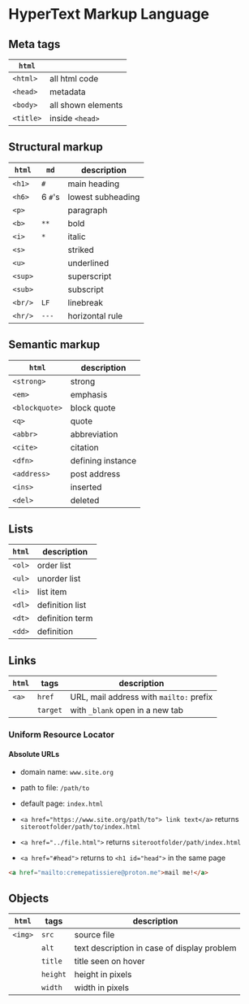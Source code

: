 # HyperText Markup Language

## Meta tags

| `html` | |
| - | - |
| `<html>` | all html code |
| `<head>` | metadata |
| `<body>` | all shown elements |
| `<title>` | inside `<head>` |

## Structural markup

| `html` | `md` | description |
| - | - | - |
| `<h1>` | `#` | main heading |
| `<h6>` | 6 `#`'s | lowest subheading |
| `<p>` | | paragraph |
| `<b>` | `**` | bold |
| `<i>` | `*` | italic |
| `<s>` | | striked |
| `<u>` | | underlined |
| `<sup>` | | superscript |
| `<sub>` | | subscript |
| `<br/>` | `LF` | linebreak |
| `<hr/>` | `---` | horizontal rule |

## Semantic markup

| `html` | description |
| - | - |
| `<strong>` | strong |
| `<em>` | emphasis |
| `<blockquote>` | block quote |
| `<q>` | quote |
| `<abbr>` | abbreviation |
| `<cite>` | citation |
| `<dfn>` | defining instance |
| `<address>` | post address |
| `<ins>` | inserted |
| `<del>` | deleted |

## Lists

| `html` | description |
| - | - |
| `<ol>` | order list |
| `<ul>` | unorder list |
| `<li>` | list item |
| `<dl>` | definition list |
| `<dt>` | definition term |
| `<dd>` | definition |

## Links

| `html` | tags | description |
| - | - | - |
| `<a>` | `href` | URL, mail address with `mailto:` prefix |
| | `target` | with `_blank` open in a new tab |

### Uniform Resource Locator

#### Absolute URLs

- domain name: `www.site.org`

- path to file: `/path/to`

- default page: `index.html`

- `<a href="https://www.site.org/path/to"> link text</a>` returns `siterootfolder/path/to/index.html`

- `<a href="../file.html">` returns `siterootfolder/path/index.html`

- `<a href="#head">` returns to `<h1 id="head">` in the same page

```html
<a href="mailto:cremepatissiere@proton.me">mail me!</a>
```

## Objects

| `html` | tags | description |
| - | - | - |
| `<img>` | `src` | source file |
| | `alt` | text description in case of display problem |
| | `title` | title seen on hover |
| | `height` | height in pixels |
| | `width` | width in pixels |
